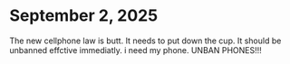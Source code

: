 # September 2, 2025
The new cellphone law is butt. It needs to put down the cup. It should be unbanned effctive immediatly. i need my phone. UNBAN PHONES!!!
